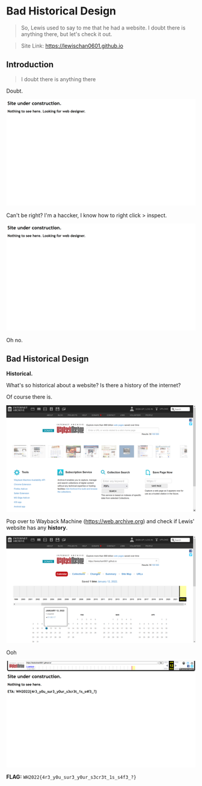 # Bad Historical Design

> So, Lewis used to say to me that he had a website. I doubt there is anything there, but let's check it out.

> Site Link: https://lewischan0601.github.io

## Introduction

> I doubt there is anything there

Doubt.

![alt text](images/page_1.png "Lewis' website")

Can't be right? I'm a haccker, I know how to right click > inspect.

![alt text](images/page_1.png "Inspecting Lewis' website")

Oh no.

## Bad **Historical** Design

**Historical.**

What's so historical about a website? Is there a history of the internet?

Of course there is.

![alt text](images/wayback_machine.png "Wayback Machine")

Pop over to Wayback Machine (https://web.archive.org) and check if Lewis' website has any **history**.

![alt text](images/wayback_machine_search.png "Searching Lewis' website on Wayback Machine")

Ooh

![alt text](images/wayback_machine_flag.png "Archived Lewis' website on Wayback Machine")

**FLAG:** ```WH2022{4r3_y0u_sur3_y0ur_s3cr3t_1s_s4f3_?}```